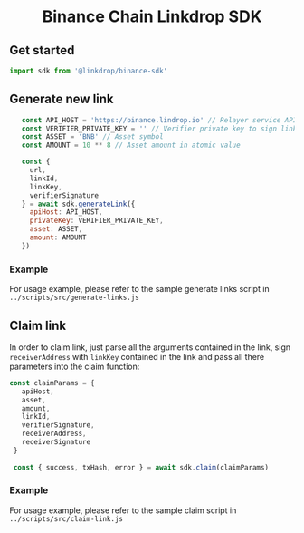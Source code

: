 <h1 align="center">Binance Chain Linkdrop SDK</h1>

## Get started

```js
import sdk from '@linkdrop/binance-sdk'
```

## Generate new link

 ```js
    const API_HOST = 'https://binance.lindrop.io' // Relayer service API host
    const VERIFIER_PRIVATE_KEY = '' // Verifier private key to sign links with
    const ASSET = 'BNB' // Asset symbol
    const AMOUNT = 10 ** 8 // Asset amount in atomic value

    const {
      url,
      linkId,
      linkKey,
      verifierSignature
    } = await sdk.generateLink({
      apiHost: API_HOST,
      privateKey: VERIFIER_PRIVATE_KEY,
      asset: ASSET,
      amount: AMOUNT
    })
```

### Example

For usage example, please refer to the sample generate links script in `../scripts/src/generate-links.js`

## Claim link

In order to claim link, just parse all the arguments contained in the link, sign `receiverAddress` with `linkKey` contained in the link and pass all there parameters into the claim function:

 ```js
 const claimParams = {
    apiHost,
    asset,
    amount,
    linkId,
    verifierSignature,
    receiverAddress,
    receiverSignature
  }
   
  const { success, txHash, error } = await sdk.claim(claimParams)
```

### Example

For usage example, please refer to the sample claim script in `../scripts/src/claim-link.js`